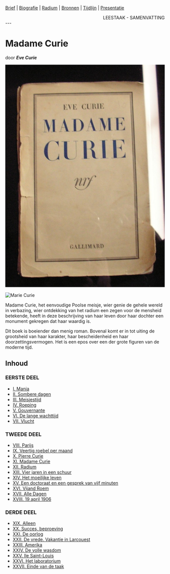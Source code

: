 [Brief](../brief.md) | [Biografie](../biografie.md) | [Radium](../radium.md) | [Bronnen](../bibliografie.md) | [Tijdlijn](https://cdn.knightlab.com/libs/timeline3/latest/embed/index.html?source=1E-iVJlxIhEdE5K3mXC_vnQod_FRKKTVz-mWdT42EE0s&font=Default&lang=nl&initial_zoom=2&height=650) |  [Presentatie](https://gitpitch.com/bloemenmeisje/MarieCurie/master?grs=github&t=moon)

<div style="text-align: right">LEESTAAK - SAMENVATTING</div>
---

# Madame Curie
door  ***Eve Curie***

![Eerste versie van biografie Marie Curie door Eve](afbeeldingen/boek_marie_curie_eve_org.JPG)

![Marie Curie](afbeeldingen/mc_001.jpeg)

Madame Curie, het eenvoudige Poolse meisje, wier genie de gehele wereld in verbazing, wier ontdekking van het radium een zegen voor de mensheid betekende, heeft in deze beschrijving van haar leven door haar dochter een monument gekregen dat haar waardig is.

Dit boek is boeiender dan menig roman. Bovenal komt er in tot uiting de grootsheid van haar karakter, haar bescheidenheid en haar doorzettingsvermogen. Het is een epos over een der grote figuren van de moderne tijd.

## Inhoud

### EERSTE DEEL

- [I. Mania](hfst01_mania_wordt_marie.md)
- [II. Sombere dagen](hfst02_sombere_dagen.md)
- [III. Meisjestijd](hfst03_meisjestijd.md)
- [IV. Roeping](hfst04_roeping.md)
- [V. Gouvernante](hfst05_gouvernante.md)
- [VI. De lange wachttijd](hfst06_de_lange_wachttijd.md)
- [VII. Vlucht](hfst07_vlucht.md)

### TWEEDE DEEL

- [VIII. Parijs](hfst08_parijs.md)
- [IX. Veertig roebel per maand](hfst09_40_roebel_per_maand.md)
- [X. Pierre Curie](hfst10_pierre_curie.md)
- [XI. Madame Curie](hfst11_marie_curie.md)
- [XII. Radium](hfst12_radium.md)
- [XIII. Vier jaren in een schuur](hfst13_4_jaren_in_de_schuur.md)
- [XIV. Het moeilijke leven](hfst14_het_moeilijke_leven.md)
- [XV. Een doctoraat en een gesprek van vijf minuten](hfst15_een_doctoraat.md)
- [XVI. Vijand Roem](hfst16_vijand_roem.md)
- [XVII. Alle Dagen](hfst17_alle_dagen.md)
- [XVIII. 19 april 1906](hfst18_april_1906.md)

### DERDE DEEL

- [XIX. Alleen](hfst19_alleen.md)
- [XX. Succes, beproeving](hfst20_succes_beproeving.md)
- [XXI. De oorlog](hfst21_de_oorlog.md)
- [XXII. De vrede. Vakantie in Larcouest](hfst22_vrede_vakantie_larcouest.md)
- [XXIII. Amerika](hfst23_amerika.md)
- [XXIV. De volle wasdom](hfst24_volle_wasdom.md)
- [XXV. Ile Saint-Louis](hfst25_ile_saint_louis.md)
- [XXVI. Het laboratorium](hfst26_het_laboratorium.md)
- [XXVII. Einde van de taak](hfst27_einde_taak.md)



